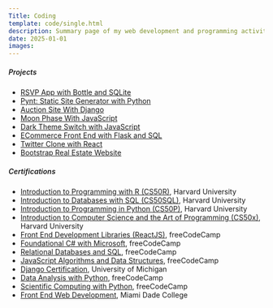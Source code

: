 ```yaml
---
Title: Coding
template: code/single.html
description: Summary page of my web development and programming activity
date: 2025-01-01
images:
---
```


<h5 style="font-weight: 600">Projects</h5>

<ul>
      <li><a href="/code/bottle-sql/">RSVP App with Bottle and SQLite</a></li>
      <li><a href="/code/pynt/">Pynt: Static Site Generator with Python</a></li>
      <li><a href="/code/commerce/">Auction Site With Django</a></li>
      <li><a href="/code/moon/">Moon Phase With JavaScript</a></li>
      <li><a href="/code/dark/">Dark Theme Switch with JavaScript</a></li>
      <li><a href="/code/flaskecomm/">ECommerce Front End with Flask and SQL</a></li>
      <li><a href="/code/micro-blog/">Twitter Clone with React</a></li> 
      <li><a href="/code/rei/">Bootstrap Real Estate Website</a></li>
    </ul>

<h5 style="font-weight: 600">Certifications</h5>
<ul>
<li><a href="https://certificates.cs50.io/0914e00c-1834-4d92-8f82-4c383537804e.pdf?size=letter">Introduction to Programming with R (CS50R)</a>, Harvard University</li>
<li><a href="https://certificates.cs50.io/f66eedcb-f7d7-4d59-93e1-3170943b6108.pdf?size=letter">Introduction to Databases with SQL (CS50SQL)</a>, Harvard University</li>
<li><a href="https://certificates.cs50.io/bc8a572e-b437-4d8a-afc3-6494a43d071a">Introduction to Programming in Python (CS50P)</a>, Harvard University</li>
<li><a href="https://certificates.cs50.io/abafad49-e763-4717-bd13-b476b8ca9e68.pdf?size=letter">Introduction to Computer Science and the Art of Programming (CS50x)</a>, Harvard University</li>
  <li><a href="https://www.freecodecamp.org/certification/mariobox/front-end-development-libraries">Front End Development Libraries (ReactJS)</a>, freeCodeCamp</li>
  <li><a href="https://www.freecodecamp.org/certification/mariobox/foundational-c-sharp-with-microsoft">Foundational C# with Microsoft</a>, freeCodeCamp</li>
  <li><a href="https://www.freecodecamp.org/certification/mariobox/relational-database-v8">Relational Databases and SQL</a>, freeCodeCamp</li>
  <li><a href="https://www.freecodecamp.org/certification/mariobox/javascript-algorithms-and-data-structures">JavaScript Algorithms and Data Structures</a>, freeCodeCamp</li>
  <li><a href="https://coursera.org/share/0168b3865fa7c7107114726e339d71a6">Django Certification</a>, University of Michigan</li>
  <li><a href="https://freecodecamp.org/certification/mariobox/data-analysis-with-python-v7">Data Analysis with Python</a>, freeCodeCamp</li>
  <li><a href="https://www.freecodecamp.org/certification/mariobox/scientific-computing-with-python-v7">Scientific Computing with Python</a>, freeCodeCamp</li>
  <li><a href="https://drive.google.com/file/d/19JRfNwXkCyZfpyccF2Ol1QaXqsk4jXeA/view?usp=sharing">Front End Web Development</a>, Miami Dade College</li>
</ul>
